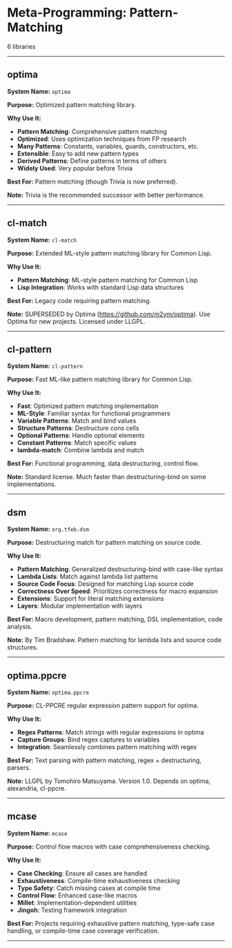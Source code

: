 # Meta-Programming: Pattern-Matching

6 libraries

---

## optima

**System Name:** `optima`

**Purpose:** Optimized pattern matching library.

**Why Use It:**
- **Pattern Matching**: Comprehensive pattern matching
- **Optimized**: Uses optimization techniques from FP research
- **Many Patterns**: Constants, variables, guards, constructors, etc.
- **Extensible**: Easy to add new pattern types
- **Derived Patterns**: Define patterns in terms of others
- **Widely Used**: Very popular before Trivia

**Best For:** Pattern matching (though Trivia is now preferred).

**Note:** Trivia is the recommended successor with better performance.

---


## cl-match

**System Name:** `cl-match`

**Purpose:** Extended ML-style pattern matching library for Common Lisp.

**Why Use It:**
- **Pattern Matching**: ML-style pattern matching for Common Lisp
- **Lisp Integration**: Works with standard Lisp data structures

**Best For:** Legacy code requiring pattern matching.

**Note:** SUPERSEDED by Optima (https://github.com/m2ym/optima). Use Optima for new projects. Licensed under LLGPL.

---


## cl-pattern

**System Name:** `cl-pattern`

**Purpose:** Fast ML-like pattern matching library for Common Lisp.

**Why Use It:**
- **Fast**: Optimized pattern matching implementation
- **ML-Style**: Familiar syntax for functional programmers
- **Variable Patterns**: Match and bind values
- **Structure Patterns**: Destructure cons cells
- **Optional Patterns**: Handle optional elements
- **Constant Patterns**: Match specific values
- **lambda-match**: Combine lambda and match

**Best For:** Functional programming, data destructuring, control flow.

**Note:** Standard license. Much faster than destructuring-bind on some implementations.

---


## dsm

**System Name:** `org.tfeb.dsm`

**Purpose:** Destructuring match for pattern matching on source code.

**Why Use It:**
- **Pattern Matching**: Generalized destructuring-bind with case-like syntax
- **Lambda Lists**: Match against lambda list patterns
- **Source Code Focus**: Designed for matching Lisp source code
- **Correctness Over Speed**: Prioritizes correctness for macro expansion
- **Extensions**: Support for literal matching extensions
- **Layers**: Modular implementation with layers

**Best For:** Macro development, pattern matching, DSL implementation, code analysis.

**Note:** By Tim Bradshaw. Pattern matching for lambda lists and source code structures.

---


## optima.ppcre

**System Name:** `optima.ppcre`

**Purpose:** CL-PPCRE regular expression pattern support for optima.

**Why Use It:**
- **Regex Patterns**: Match strings with regular expressions in optima
- **Capture Groups**: Bind regex captures to variables
- **Integration**: Seamlessly combines pattern matching with regex

**Best For:** Text parsing with pattern matching, regex + destructuring, parsers.

**Note:** LLGPL by Tomohiro Matsuyama. Version 1.0. Depends on optima, alexandria, cl-ppcre.

---


## mcase

**System Name:** `mcase`

**Purpose:** Control flow macros with case comprehensiveness checking.

**Why Use It:**
- **Case Checking**: Ensure all cases are handled
- **Exhaustiveness**: Compile-time exhaustiveness checking
- **Type Safety**: Catch missing cases at compile time
- **Control Flow**: Enhanced case-like macros
- **Millet**: Implementation-dependent utilities
- **Jingoh**: Testing framework integration

**Best For:** Projects requiring exhaustive pattern matching, type-safe case handling, or compile-time case coverage verification.

---


